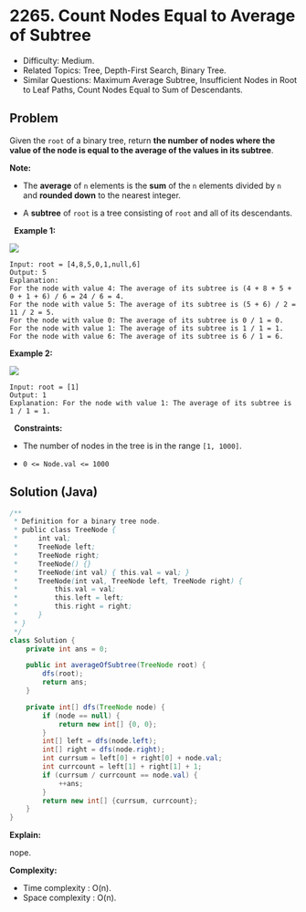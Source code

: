 # 2265. Count Nodes Equal to Average of Subtree

- Difficulty: Medium.
- Related Topics: Tree, Depth-First Search, Binary Tree.
- Similar Questions: Maximum Average Subtree, Insufficient Nodes in Root to Leaf Paths, Count Nodes Equal to Sum of Descendants.

## Problem

Given the ```root``` of a binary tree, return **the number of nodes where the value of the node is equal to the **average** of the values in its **subtree****.

**Note:**


	
- The **average** of ```n``` elements is the **sum** of the ```n``` elements divided by ```n``` and **rounded down** to the nearest integer.
	
- A **subtree** of ```root``` is a tree consisting of ```root``` and all of its descendants.


 
**Example 1:**

![](https://assets.leetcode.com/uploads/2022/03/15/image-20220315203925-1.png)

```
Input: root = [4,8,5,0,1,null,6]
Output: 5
Explanation: 
For the node with value 4: The average of its subtree is (4 + 8 + 5 + 0 + 1 + 6) / 6 = 24 / 6 = 4.
For the node with value 5: The average of its subtree is (5 + 6) / 2 = 11 / 2 = 5.
For the node with value 0: The average of its subtree is 0 / 1 = 0.
For the node with value 1: The average of its subtree is 1 / 1 = 1.
For the node with value 6: The average of its subtree is 6 / 1 = 6.
```

**Example 2:**

![](https://assets.leetcode.com/uploads/2022/03/26/image-20220326133920-1.png)

```
Input: root = [1]
Output: 1
Explanation: For the node with value 1: The average of its subtree is 1 / 1 = 1.
```

 
**Constraints:**


	
- The number of nodes in the tree is in the range ```[1, 1000]```.
	
- ```0 <= Node.val <= 1000```



## Solution (Java)

```java
/**
 * Definition for a binary tree node.
 * public class TreeNode {
 *     int val;
 *     TreeNode left;
 *     TreeNode right;
 *     TreeNode() {}
 *     TreeNode(int val) { this.val = val; }
 *     TreeNode(int val, TreeNode left, TreeNode right) {
 *         this.val = val;
 *         this.left = left;
 *         this.right = right;
 *     }
 * }
 */
class Solution {
    private int ans = 0;

    public int averageOfSubtree(TreeNode root) {
        dfs(root);
        return ans;
    }

    private int[] dfs(TreeNode node) {
        if (node == null) {
            return new int[] {0, 0};
        }
        int[] left = dfs(node.left);
        int[] right = dfs(node.right);
        int currsum = left[0] + right[0] + node.val;
        int currcount = left[1] + right[1] + 1;
        if (currsum / currcount == node.val) {
            ++ans;
        }
        return new int[] {currsum, currcount};
    }
}
```

**Explain:**

nope.

**Complexity:**

* Time complexity : O(n).
* Space complexity : O(n).
